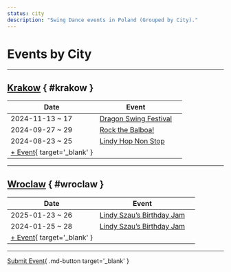 ```yaml
---
status: city
description: "Swing Dance events in Poland (Grouped by City)."
---
```


# Events by City

---

## <a id=krakow></a>[Krakow](#krakow) { #krakow }

| Date | Event | |
| --- | --- | --- |
| 2024-11-13 ~ 17 | [Dragon Swing Festival](dragon-swing-festival-2024.md) |  |
| 2024-09-27 ~ 29 | [Rock the Balboa!](rock-the-balboa-2024.md) |  |
| 2024-08-23 ~ 25 | [Lindy Hop Non Stop](lindy-hop-non-stop-2024.md) |  |
| [+ Event](https://github.com/swingdance/events/issues/new?assignees=&labels=add+event&projects=&template=02-add_entity.yml&title=%5B2024%2Fpl%5D%20%3CName%3E&region=pl&province=Krakow&city=Krakow&org_id=&date_starts=2024-&date_ends=2024-){ target='_blank' }

---

## <a id=wroclaw></a>[Wroclaw](#wroclaw) { #wroclaw }

| Date | Event | |
| --- | --- | --- |
| 2025-01-23 ~ 26 | [Lindy Szau’s Birthday Jam](lindy-szaus-birthday-jam-2025.md) |  |
| 2024-01-25 ~ 28 | [Lindy Szau’s Birthday Jam](lindy-szaus-birthday-jam-2024.md) |  |
| [+ Event](https://github.com/swingdance/events/issues/new?assignees=&labels=add+event&projects=&template=02-add_entity.yml&title=%5B2024%2Fpl%5D%20%3CName%3E&region=pl&province=Wroclaw&city=Wroclaw&org_id=&date_starts=2024-&date_ends=2024-){ target='_blank' }

---

[Submit Event](https://github.com/swingdance/events/issues/new?assignees=&labels=add+event&projects=&template=02-add_entity.yml&title=%5Bpl%5D%20%3CName%3E&region=pl&province=&city=&org_id=2024){ .md-button target='_blank' }
